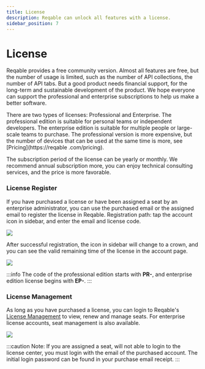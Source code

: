 ```yaml
---
title: License
description: Reqable can unlock all features with a license.
sidebar_position: 7
---
```


# License

Reqable provides a free community version. Almost all features are free, but the number of usage is limited, such as the number of API collections, the number of API tabs. But a good product needs financial support, for the long-term and sustainable development of the product. We hope everyone can support the professional and enterprise subscriptions to help us make a better software.

There are two types of licenses: Professional and Enterprise. The professional edition is suitable for personal teams or independent developers. The enterprise edition is suitable for multiple people or large-scale teams to purchase. The professional version is more expensive, but the number of devices that can be used at the same time is more, see [Pricing](https://reqable .com/pricing).

The subscription period of the license can be yearly or monthly. We recommend annual subscription more, you can enjoy technical consulting services, and the price is more favorable.

### License Register

If you have purchased a license or have been assigned a seat by an enterprise administrator, you can use the purchased email or the assigned email to register the license in Reqable. Registration path: tap the account icon in sidebar, and enter the email and license code.

![](arts/screenshot_01.png)

After successful registration, the icon in sidebar will change to a crown, and you can see the valid remaining time of the license in the account page.

![](arts/screenshot_02.png)

:::info
The code of the professional edition starts with **PR-**, and enterprise edition license begins with **EP-**.
:::

### License Management

As long as you have purchased a license, you can login to Reqable's [License Management](https://license.reqable.com/) to view, renew and manage seats. For enterprise license accounts, seat management is also available.

![](arts/screenshot_03.jpg)

:::caution
Note: If you are assigned a seat, will not able to login to the license center, you must login with the email of the purchased account. The initial login password can be found in your purchase email receipt.
:::
